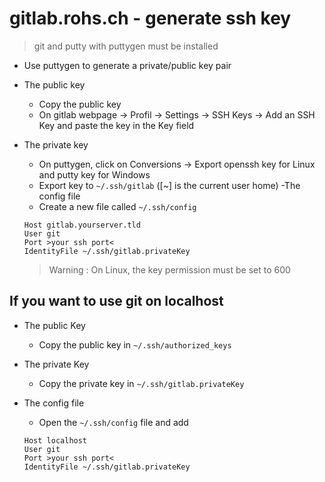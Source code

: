 # gitlab.rohs.ch - generate ssh key

> git and putty with puttygen must be installed

- Use puttygen to generate a private/public key pair
- The public key
	- Copy the public key
	- On gitlab webpage -> Profil -> Settings -> SSH Keys -> Add an SSH Key and paste the key in the Key field
- The private key
	- On puttygen, click on Conversions -> Export openssh key for Linux and putty key for Windows
	- Export key to `~/.ssh/gitlab` ([~] is the current user home)
-The config file
	- Create a new file called `~/.ssh/config`
	
    ```
    Host gitlab.yourserver.tld
    User git
    Port >your ssh port<
    IdentityFile ~/.ssh/gitlab.privateKey
    ```
	
	> Warning : On Linux, the key permission must be set to 600

## If you want to use git on localhost

- The public Key
	- Copy the public key in `~/.ssh/authorized_keys`
- The private Key
	- Copy the private key in `~/.ssh/gitlab.privateKey`
- The config file
	- Open the `~/.ssh/config` file and add 
	 
    ```
    Host localhost
    User git
    Port >your ssh port<
    IdentityFile ~/.ssh/gitlab.privateKey
    ```
